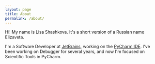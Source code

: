 ```yaml
---
layout: page
title: About
permalink: /about/
---
```


Hi! My name is Lisa Shashkova. It's a short version of a Russian name Elizaveta.

I'm a Software Developer at [JetBrains](https://www.jetbrains.com/), working on the [PyCharm IDE](https://www.jetbrains.com/pycharm/).
I've been working on Debugger for several years, and now I'm focused on Scientific Tools in PyCharm.